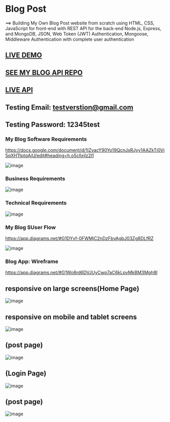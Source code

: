 

# Blog Post
==> Building My Own Blog Post website from scratch using HTML, CSS, JavaScript for front-end with REST API for the back-end 
Node.js, Express, and MongoDB, JSON, Web Token (JWT) Authentication, Mongoose, Middleware Authentication with complete user authentication


##  <a href="https://saddamarbaa-blog.netlify.app/">LIVE DEMO</a>


##  <a href="https://github.com/saddamarbaa/blog-api">SEE MY BLOG API REPO</a>
 
 
 ## <a href="https://blog-post-api-sadam.herokuapp.com">LIVE API</a>


##   Testing Email:      testverstion@gmail.com
##   Testing Password:    12345test



### My Blog Software Requirements
https://docs.google.com/document/d/1lZvacY90Yo19QcnJxRJyy1AAZkTi0Vi5qXHTtptqAiU/edit#heading=h.o5cllxjlz2l1

![image](https://user-images.githubusercontent.com/51326421/111891042-f857f580-8a21-11eb-8bb9-310f0c666f91.png)

### Business Requirements

![image](https://user-images.githubusercontent.com/51326421/111891112-b4192500-8a22-11eb-92e9-20854d336b57.png)



### Technical Requirements

![image](https://user-images.githubusercontent.com/51326421/111891149-33a6f400-8a23-11eb-9f98-bea822a938f3.png)



### My Blog SUser Flow
https://app.diagrams.net/#G1DYvf-0FWMjC2nDzFbvAgbJ03Zg8DLfRZ

![image](https://user-images.githubusercontent.com/51326421/111890990-5b955800-8a21-11eb-89db-3f552bd8f7ff.png)


### Blog App: Wireframe
https://app.diagrams.net/#G1Wo8rd6DVJUyCwp7aC6kLpvMkBM3Mgh8l



## responsive on large screens(Home Page)

![image](https://user-images.githubusercontent.com/51326421/117005056-01baca00-ad11-11eb-919d-37701ad65731.png)



## responsive on mobile and tablet screens
![image](https://user-images.githubusercontent.com/51326421/117004584-6aee0d80-ad10-11eb-80c9-2fdffdbd995a.png)



## (post page)

![image](https://user-images.githubusercontent.com/51326421/117005580-9e7d6780-ad11-11eb-90e4-864b658276d3.png)



## (Login Page)

![image](https://user-images.githubusercontent.com/51326421/117006629-df29b080-ad12-11eb-9999-504d042cd81d.png)





## (post page)

![image](https://user-images.githubusercontent.com/51326421/117006719-f9fc2500-ad12-11eb-8746-bf5cbb8aec14.png)









